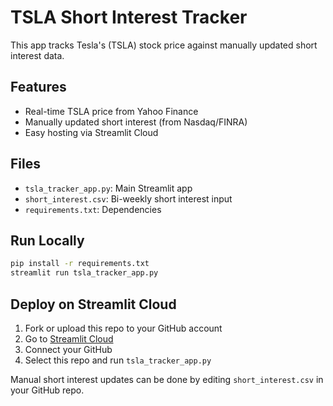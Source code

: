 # TSLA Short Interest Tracker

This app tracks Tesla's (TSLA) stock price against manually updated short interest data.

## Features
- Real-time TSLA price from Yahoo Finance
- Manually updated short interest (from Nasdaq/FINRA)
- Easy hosting via Streamlit Cloud

## Files
- `tsla_tracker_app.py`: Main Streamlit app
- `short_interest.csv`: Bi-weekly short interest input
- `requirements.txt`: Dependencies

## Run Locally
```bash
pip install -r requirements.txt
streamlit run tsla_tracker_app.py
```

## Deploy on Streamlit Cloud
1. Fork or upload this repo to your GitHub account
2. Go to [Streamlit Cloud](https://streamlit.io/cloud)
3. Connect your GitHub
4. Select this repo and run `tsla_tracker_app.py`

Manual short interest updates can be done by editing `short_interest.csv` in your GitHub repo.